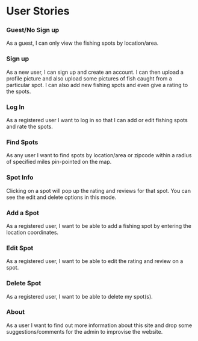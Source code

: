 # User Stories

### Guest/No Sign up 

As a guest, I can only view the fishing spots by location/area.

### Sign up

As a new user, I can sign up and create an account. I can then upload a profile picture and also upload some pictures of fish caught from a particular spot. I can also add new fishing spots and even give a rating to the spots.

### Log In

As a registered user I want to log in so that I can add or edit fishing spots and rate the spots.

### Find Spots

As any user I want to find spots by location/area or zipcode within a radius of specified miles pin-pointed on the map.

### Spot Info

Clicking on a spot will pop up the rating and reviews for that spot. You can see the edit and delete options in this mode. 

### Add a Spot

As a registered user, I want to be able to add a fishing spot by entering the location coordinates.

### Edit Spot

As a registered user, I want to be able to edit the rating and review on a spot. 

### Delete Spot

As a registered user, I want to be able to delete my spot(s).

### About

As a user I want to find out more information about this site and drop some suggestions/comments for the admin to improvise the website.






 
